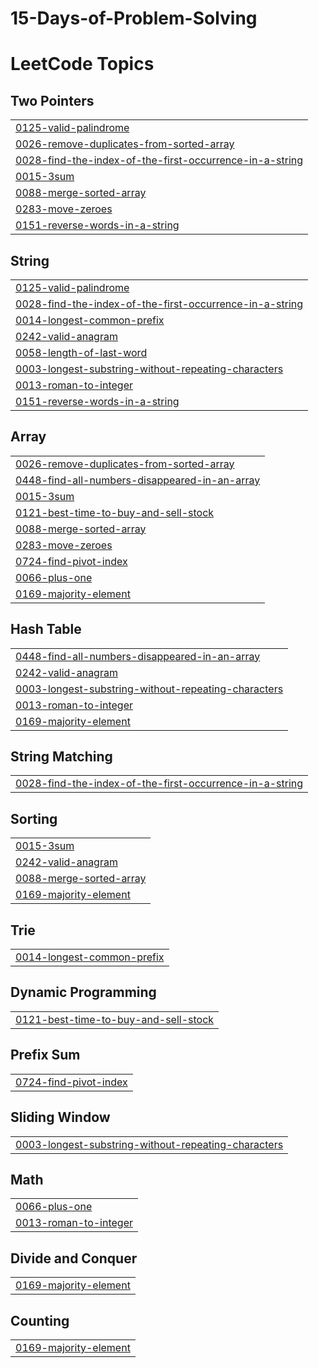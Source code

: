 # 15-Days-of-Problem-Solving
<!---LeetCode Topics Start-->
# LeetCode Topics
## Two Pointers
|  |
| ------- |
| [0125-valid-palindrome](https://github.com/Danyal-Rana/15-Days-of-Problem-Solving/tree/master/0125-valid-palindrome) |
| [0026-remove-duplicates-from-sorted-array](https://github.com/Danyal-Rana/15-Days-of-Problem-Solving/tree/master/0026-remove-duplicates-from-sorted-array) |
| [0028-find-the-index-of-the-first-occurrence-in-a-string](https://github.com/Danyal-Rana/15-Days-of-Problem-Solving/tree/master/0028-find-the-index-of-the-first-occurrence-in-a-string) |
| [0015-3sum](https://github.com/Danyal-Rana/15-Days-of-Problem-Solving/tree/master/0015-3sum) |
| [0088-merge-sorted-array](https://github.com/Danyal-Rana/15-Days-of-Problem-Solving/tree/master/0088-merge-sorted-array) |
| [0283-move-zeroes](https://github.com/Danyal-Rana/15-Days-of-Problem-Solving/tree/master/0283-move-zeroes) |
| [0151-reverse-words-in-a-string](https://github.com/Danyal-Rana/15-Days-of-Problem-Solving/tree/master/0151-reverse-words-in-a-string) |
## String
|  |
| ------- |
| [0125-valid-palindrome](https://github.com/Danyal-Rana/15-Days-of-Problem-Solving/tree/master/0125-valid-palindrome) |
| [0028-find-the-index-of-the-first-occurrence-in-a-string](https://github.com/Danyal-Rana/15-Days-of-Problem-Solving/tree/master/0028-find-the-index-of-the-first-occurrence-in-a-string) |
| [0014-longest-common-prefix](https://github.com/Danyal-Rana/15-Days-of-Problem-Solving/tree/master/0014-longest-common-prefix) |
| [0242-valid-anagram](https://github.com/Danyal-Rana/15-Days-of-Problem-Solving/tree/master/0242-valid-anagram) |
| [0058-length-of-last-word](https://github.com/Danyal-Rana/15-Days-of-Problem-Solving/tree/master/0058-length-of-last-word) |
| [0003-longest-substring-without-repeating-characters](https://github.com/Danyal-Rana/15-Days-of-Problem-Solving/tree/master/0003-longest-substring-without-repeating-characters) |
| [0013-roman-to-integer](https://github.com/Danyal-Rana/15-Days-of-Problem-Solving/tree/master/0013-roman-to-integer) |
| [0151-reverse-words-in-a-string](https://github.com/Danyal-Rana/15-Days-of-Problem-Solving/tree/master/0151-reverse-words-in-a-string) |
## Array
|  |
| ------- |
| [0026-remove-duplicates-from-sorted-array](https://github.com/Danyal-Rana/15-Days-of-Problem-Solving/tree/master/0026-remove-duplicates-from-sorted-array) |
| [0448-find-all-numbers-disappeared-in-an-array](https://github.com/Danyal-Rana/15-Days-of-Problem-Solving/tree/master/0448-find-all-numbers-disappeared-in-an-array) |
| [0015-3sum](https://github.com/Danyal-Rana/15-Days-of-Problem-Solving/tree/master/0015-3sum) |
| [0121-best-time-to-buy-and-sell-stock](https://github.com/Danyal-Rana/15-Days-of-Problem-Solving/tree/master/0121-best-time-to-buy-and-sell-stock) |
| [0088-merge-sorted-array](https://github.com/Danyal-Rana/15-Days-of-Problem-Solving/tree/master/0088-merge-sorted-array) |
| [0283-move-zeroes](https://github.com/Danyal-Rana/15-Days-of-Problem-Solving/tree/master/0283-move-zeroes) |
| [0724-find-pivot-index](https://github.com/Danyal-Rana/15-Days-of-Problem-Solving/tree/master/0724-find-pivot-index) |
| [0066-plus-one](https://github.com/Danyal-Rana/15-Days-of-Problem-Solving/tree/master/0066-plus-one) |
| [0169-majority-element](https://github.com/Danyal-Rana/15-Days-of-Problem-Solving/tree/master/0169-majority-element) |
## Hash Table
|  |
| ------- |
| [0448-find-all-numbers-disappeared-in-an-array](https://github.com/Danyal-Rana/15-Days-of-Problem-Solving/tree/master/0448-find-all-numbers-disappeared-in-an-array) |
| [0242-valid-anagram](https://github.com/Danyal-Rana/15-Days-of-Problem-Solving/tree/master/0242-valid-anagram) |
| [0003-longest-substring-without-repeating-characters](https://github.com/Danyal-Rana/15-Days-of-Problem-Solving/tree/master/0003-longest-substring-without-repeating-characters) |
| [0013-roman-to-integer](https://github.com/Danyal-Rana/15-Days-of-Problem-Solving/tree/master/0013-roman-to-integer) |
| [0169-majority-element](https://github.com/Danyal-Rana/15-Days-of-Problem-Solving/tree/master/0169-majority-element) |
## String Matching
|  |
| ------- |
| [0028-find-the-index-of-the-first-occurrence-in-a-string](https://github.com/Danyal-Rana/15-Days-of-Problem-Solving/tree/master/0028-find-the-index-of-the-first-occurrence-in-a-string) |
## Sorting
|  |
| ------- |
| [0015-3sum](https://github.com/Danyal-Rana/15-Days-of-Problem-Solving/tree/master/0015-3sum) |
| [0242-valid-anagram](https://github.com/Danyal-Rana/15-Days-of-Problem-Solving/tree/master/0242-valid-anagram) |
| [0088-merge-sorted-array](https://github.com/Danyal-Rana/15-Days-of-Problem-Solving/tree/master/0088-merge-sorted-array) |
| [0169-majority-element](https://github.com/Danyal-Rana/15-Days-of-Problem-Solving/tree/master/0169-majority-element) |
## Trie
|  |
| ------- |
| [0014-longest-common-prefix](https://github.com/Danyal-Rana/15-Days-of-Problem-Solving/tree/master/0014-longest-common-prefix) |
## Dynamic Programming
|  |
| ------- |
| [0121-best-time-to-buy-and-sell-stock](https://github.com/Danyal-Rana/15-Days-of-Problem-Solving/tree/master/0121-best-time-to-buy-and-sell-stock) |
## Prefix Sum
|  |
| ------- |
| [0724-find-pivot-index](https://github.com/Danyal-Rana/15-Days-of-Problem-Solving/tree/master/0724-find-pivot-index) |
## Sliding Window
|  |
| ------- |
| [0003-longest-substring-without-repeating-characters](https://github.com/Danyal-Rana/15-Days-of-Problem-Solving/tree/master/0003-longest-substring-without-repeating-characters) |
## Math
|  |
| ------- |
| [0066-plus-one](https://github.com/Danyal-Rana/15-Days-of-Problem-Solving/tree/master/0066-plus-one) |
| [0013-roman-to-integer](https://github.com/Danyal-Rana/15-Days-of-Problem-Solving/tree/master/0013-roman-to-integer) |
## Divide and Conquer
|  |
| ------- |
| [0169-majority-element](https://github.com/Danyal-Rana/15-Days-of-Problem-Solving/tree/master/0169-majority-element) |
## Counting
|  |
| ------- |
| [0169-majority-element](https://github.com/Danyal-Rana/15-Days-of-Problem-Solving/tree/master/0169-majority-element) |
<!---LeetCode Topics End-->